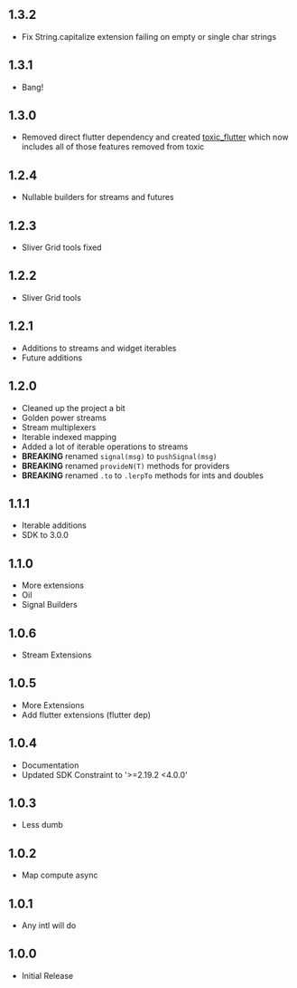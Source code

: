 ## 1.3.2
* Fix String.capitalize extension failing on empty or single char strings

## 1.3.1
* Bang!

## 1.3.0
* Removed direct flutter dependency and created [toxic_flutter](https://pub.dev/packages/toxic_flutter) which now includes all of those features removed from toxic

## 1.2.4
* Nullable builders for streams and futures

## 1.2.3
* Sliver Grid tools fixed

## 1.2.2
* Sliver Grid tools

## 1.2.1
* Additions to streams and widget iterables
* Future additions

## 1.2.0

* Cleaned up the project a bit
* Golden power streams
* Stream multiplexers
* Iterable indexed mapping
* Added a lot of iterable operations to streams
* **BREAKING** renamed `signal(msg)` to `pushSignal(msg)`
* **BREAKING** renamed `provideN(T)` methods for providers
* **BREAKING** renamed `.to` to `.lerpTo` methods for ints and doubles

## 1.1.1

* Iterable additions
* SDK to 3.0.0

## 1.1.0

* More extensions
* Oil
* Signal Builders

## 1.0.6

* Stream Extensions

## 1.0.5

* More Extensions
* Add flutter extensions (flutter dep)

## 1.0.4

* Documentation
* Updated SDK Constraint to '>=2.19.2 <4.0.0'

## 1.0.3

* Less dumb

## 1.0.2

* Map compute async

## 1.0.1

* Any intl will do

## 1.0.0

* Initial Release
